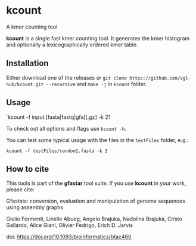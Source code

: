 # kcount

A kmer counting tool

**kcount** is a single fast kmer counting tool. It generates the kmer histogram and optionally a lexicographically ordered kmer table.

## Installation

Either download one of the releases or `git clone https://github.com/vgl-hub/kcount.git --recursive` and `make -j` in `kcount` folder.

## Usage

`kcount -f input.[fasta|fastq|gfa][.gz] -k 21

To check out all options and flags use `kcount -h`.

You can test some typical usage with the files in the `testFiles` folder, e.g.:

```
kcount -f testFiles/random1.fasta -k 3
```

## How to cite

This tools is part of the **gfastar** tool suite. If you use **kcount** in your work, please cite:

Gfastats: conversion, evaluation and manipulation of genome sequences using assembly graphs

Giulio Formenti, Linelle Abueg, Angelo Brajuka, Nadolina Brajuka, Cristo Gallardo, Alice Giani, Olivier Fedrigo, Erich D. Jarvis

doi: https://doi.org/10.1093/bioinformatics/btac460

